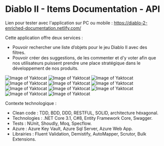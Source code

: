 # Diablo II - Items Documentation - API

Lien pour tester avec l'application sur PC ou mobile : https://diablo-2-enriched-documentation.netlify.com/

Cette application offre deux services :
- Pouvoir rechercher une liste d’objets pour le jeu Diablo II avec des filtres.
- Pouvoir créer des suggestions, de les commenter et d'y voter afin que nos utilisateurs puissent prendre une place stratégique dans le développement de nos produits.

![Image of Yaktocat](https://imgur.com/NE1abk7.png)
![Image of Yaktocat](https://imgur.com/YcfceVE.png)
![Image of Yaktocat](https://imgur.com/BG6kGJJ.png)
![Image of Yaktocat](https://imgur.com/6xIDc51.png)
![Image of Yaktocat](https://imgur.com/RS6LIZP.png)
![Image of Yaktocat](https://imgur.com/BE4KDZI.png)
![Image of Yaktocat](https://imgur.com/D79YeZs.png)
![Image of Yaktocat](https://imgur.com/Vb7z4oE.png)
![Image of Yaktocat](https://imgur.com/V6KM3Gq.png)
![Image of Yaktocat](https://imgur.com/eAGkKb1.png)
![Image of Yaktocat](https://imgur.com/Q7zQnzJ.png)

Contexte technologique :
- Clean code : TDD, BDD, DDD, RESTFUL, SOLID, architecture héxagonal.
- Technologies : .NET Core 3.1, C#8, Entity Framework Core, Swagger.
- Tests : NUnit, Shoudly, Moq, Specflow.
- Azure : Azure Key Vault, Azure Sql Server, Azure Web App.
- Librairies : Fluent Validation, Demistify, AutoMapper, Scrutor, Bulk Extensions.
